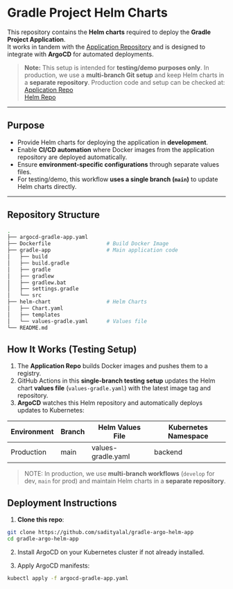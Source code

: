 # Gradle Project Helm Charts

This repository contains the **Helm charts** required to deploy the **Gradle Project Application**.  
It works in tandem with the [Application Repository](https://github.com/sadityalal/gradle-project-app) and is designed to integrate with **ArgoCD** for automated deployments.

> **Note:** This setup is intended for **testing/demo purposes only**. In production, we use a **multi-branch Git setup** and keep Helm charts in a **separate repository**. Production code and setup can be checked at:  
> [Application Repo](https://github.com/sadityalal/gradle-project-app)  
> [Helm Repo](https://github.com/sadityalal/gradle-project-helm)  

---

## Purpose

- Provide Helm charts for deploying the application in **development**.  
- Enable **CI/CD automation** where Docker images from the application repository are deployed automatically.  
- Ensure **environment-specific configurations** through separate values files.  
- For testing/demo, this workflow **uses a single branch (`main`)** to update Helm charts directly.  

---

## Repository Structure

```bash
.
├── argocd-gradle-app.yaml
├── Dockerfile                  # Build Docker Image
├── gradle-app                  # Main application code
│   ├── build
│   ├── build.gradle
│   ├── gradle
│   ├── gradlew
│   ├── gradlew.bat
│   ├── settings.gradle
│   └── src
├── helm-chart                  # Helm Charts
│   ├── Chart.yaml
│   ├── templates
│   └── values-gradle.yaml      # Values file
└── README.md
```

## How It Works (Testing Setup)

1. The **Application Repo** builds Docker images and pushes them to a registry.
2. GitHub Actions in this **single-branch testing setup** updates the Helm chart **values file** (`values-gradle.yaml`) with the latest image tag and repository.
3. **ArgoCD** watches this Helm repository and automatically deploys updates to Kubernetes:

| Environment  | Branch | Helm Values File          | Kubernetes Namespace |
|-------------|--------|--------------------------|--------------------|
| Production  | main   | values-gradle.yaml       | backend            |

> NOTE: In production, we use **multi-branch workflows** (`develop` for dev, `main` for prod) and maintain Helm charts in a **separate repository**.

## Deployment Instructions

1. **Clone this repo**:

```bash
git clone https://github.com/sadityalal/gradle-argo-helm-app
cd gradle-argo-helm-app
```

2. Install ArgoCD on your Kubernetes cluster if not already installed.

3. Apply ArgoCD manifests:

```bash
kubectl apply -f argocd-gradle-app.yaml
```